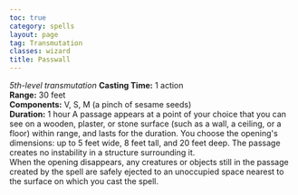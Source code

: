 ```yaml
---
toc: true
category: spells
layout: page
tag: Transmutation
classes: wizard
title: Passwall 
---
```

_5th-level transmutation_ 
**Casting Time:** 1 action    
**Range:** 30 feet    
**Components:** V, S, M (a pinch of sesame seeds)    
**Duration:** 1 hour 
A passage appears at a point of your choice that you can see on a wooden, plaster, or stone surface (such as a wall, a ceiling, or a floor) within range, and lasts for the duration. You choose the opening's dimensions: up to 5 feet wide, 8 feet tall, and 20 feet deep. The passage creates no instability in a structure surrounding it.    
When the opening disappears, any creatures or objects still in the passage created by the spell are safely ejected to an unoccupied space nearest to the surface on which you cast the spell.